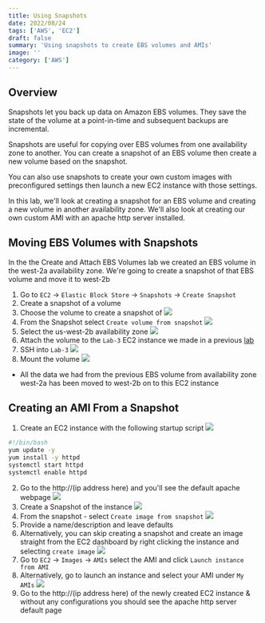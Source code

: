 ```yaml
---
title: Using Snapshots
date: 2022/08/24
tags: ['AWS', 'EC2']
draft: false
summary: 'Using snapshots to create EBS volumes and AMIs'
image: ''
category: ['AWS']
---
```


## Overview

Snapshots let you back up data on Amazon EBS volumes. They save the state of the volume at a point-in-time and subsequent backups are incremental.

Snapshots are useful for copying over EBS volumes from one availability zone to another. You can create a snapshot of an EBS volume then create a new volume based on the snapshot.

You can also use snapshots to create your own custom images with preconfigured settings then launch a new EC2 instance with those settings.

In this lab, we'll look at creating a snapshot for an EBS volume and creating a new volume in another availability zone. We'll also look at creating our own custom AMI with an apache http server installed.

## Moving EBS Volumes with Snapshots

In the the Create and Attach EBS Volumes lab we created an EBS volume in the west-2a availability zone. We're going to create a snapshot of that EBS volume and move it to west-2b

1. Go to `EC2` -> `Elastic Block Store` -> `Snapshots` -> `Create Snapshot`
2. Create a snapshot of a volume
3. Choose the volume to create a snapshot of
   ![](https://bui.blob.core.windows.net/labs/Lab_2022_08_23_20_51.webp)
4. From the Snapshot select `Create volume from snapshot`
   ![](https://bui.blob.core.windows.net/labs/Lab_2022_08_23_29_05.webp)
5. Select the us-west-2b availability zone
   ![](https://bui.blob.core.windows.net/labs/Lab_2022_08_23_30_07.webp)
6. Attach the volume to the `Lab-3` EC2 instance we made in a previous [lab](lab/AWS/Create%20and%20Attach%20EBS%20Volumes)
7. SSH into `Lab-3`
   ![](https://bui.blob.core.windows.net/labs/Lab_2022_08_23_35_47.webp)
8. Mount the volume
   ![](https://bui.blob.core.windows.net/labs/Lab_2022_08_23_40_14.webp)

- All the data we had from the previous EBS volume from availability zone west-2a has been moved to west-2b on to this EC2 instance

## Creating an AMI From a Snapshot

1. Create an EC2 instance with the following startup script
   ![](https://bui.blob.core.windows.net/labs/Lab_2022_08_23_05_49.webp)

```bash
#!/bin/bash
yum update -y
yum install -y httpd
systemctl start httpd
systemctl enable httpd
```

2. Go to the http://(ip address here) and you'll see the default apache webpage
   ![](https://bui.blob.core.windows.net/labs/Lab_2022_08_23_50_52.webp)
3. Create a Snapshot of the instance
   ![](https://bui.blob.core.windows.net/labs/Lab_2022_08_23_52_38.webp)
4. From the snapshot - select `Create image from snapshot`
   ![](https://bui.blob.core.windows.net/labs/Lab_2022_08_23_56_54.webp)
5. Provide a name/description and leave defaults
6. Alternatively, you can skip creating a snapshot and create an image straight from the EC2 dashboard by right clicking the instance and selecting `create image`
   ![](https://bui.blob.core.windows.net/labs/Lab_2022_08_23_01_18.webp)
7. Go to `EC2` -> `Images` -> `AMIs` select the AMI and click `Launch instance from AMI`
8. Alternatively, go to launch an instance and select your AMI under `My AMIs`
   ![](https://bui.blob.core.windows.net/labs/Lab_2022_08_23_06_19.webp)
9. Go to the http://(ip address here) of the newly created EC2 instance & without any configurations you should see the apache http server default page
